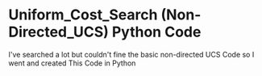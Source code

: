 # Uniform_Cost_Search (Non-Directed_UCS) Python Code
 I've searched a lot but couldn't fine the basic non-directed UCS Code so I went and created This Code in Python
